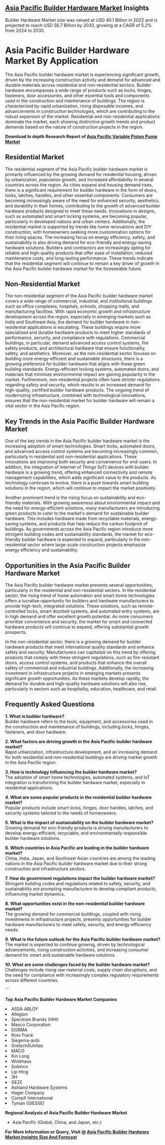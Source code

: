 <h2><a href="https://www.verifiedmarketreports.com/download-sample/?rid=77359&amp;utm_source=Github-Feb&amp;utm_medium=219" target="_blank">Asia Pacific Builder Hardware Market</a> Insights</h2><p>Builder Hardware Market size was valued at USD 40.1 Billion in 2022 and is projected to reach USD 56.7 Billion by 2030, growing at a CAGR of 5.2% from 2024 to 2030.</p><p><h1>Asia Pacific Builder Hardware Market By Application</h1> <p>The Asia Pacific builder hardware market is experiencing significant growth, driven by the increasing construction activity and demand for advanced and durable materials across residential and non-residential sectors. Builder hardware encompasses a wide range of products such as locks, hinges, fasteners, door accessories, and other essential tools and components used in the construction and maintenance of buildings. The region is characterized by rapid urbanization, rising disposable incomes, and advancements in construction technologies, which are contributing to the robust expansion of the market. Residential and non-residential applications dominate the market, each showing distinctive growth trends and product demands based on the nature of construction projects in the region. <p><strong>Download In depth Research Report of <a href="https://www.verifiedmarketreports.com/download-sample/?rid=236118&amp;utm_source=Pulse-Dec&amp;utm_medium=219" target="_blank">Asia Pacific Variable Piston Pump Market</a></strong></p></p> <h2>Residential Market</h2> <p>The residential segment of the Asia Pacific builder hardware market is primarily influenced by the growing demand for residential housing, driven by urbanization, population growth, and increased affordability in several countries across the region. As cities expand and housing demand rises, there is a significant requirement for builder hardware in the form of doors, locks, latches, handles, and other essential components. Consumers are becoming increasingly aware of the need for enhanced security, aesthetics, and durability in their homes, contributing to the growth of advanced builder hardware products designed to meet these needs. Innovations in designs, such as automated and smart locking systems, are becoming popular, particularly in developed nations and urban centers. Additionally, the residential market is supported by trends like home renovations and DIY construction, with homeowners seeking more customization options for their living spaces. The increasing focus on energy efficiency, safety, and sustainability is also driving demand for eco-friendly and energy-saving hardware solutions. Builders and contractors are increasingly opting for reliable and high-quality products that offer ease of installation, reduced maintenance costs, and long-lasting performance. These trends indicate that the residential segment will continue to remain a key driver of growth in the Asia Pacific builder hardware market for the foreseeable future. <h2>Non-Residential Market</h2> <p>The non-residential segment of the Asia Pacific builder hardware market covers a wide range of commercial, industrial, and institutional buildings such as office complexes, hospitals, schools, shopping malls, and manufacturing facilities. With rapid economic growth and infrastructure development across the region, especially in emerging markets such as India and Southeast Asia, the demand for builder hardware in non-residential applications is escalating. These buildings require more specialized and durable hardware products to meet higher standards of performance, security, and compliance with regulations. Commercial buildings, in particular, demand advanced access control systems, fire safety products, and architectural hardware that ensure functionality, safety, and aesthetics. Moreover, as the non-residential sector focuses on building more energy-efficient and sustainable structures, there is a growing preference for builder hardware that aligns with these green building standards. Energy-efficient locking systems, automated doors, and materials that minimize environmental impact are gaining popularity in the market. Furthermore, non-residential projects often have stricter regulations regarding safety and security, which results in an increased demand for high-quality, certified builder hardware products. The ongoing trend of modernizing infrastructure, combined with technological innovations, ensures that the non-residential market for builder hardware will remain a vital sector in the Asia Pacific region. <h2>Key Trends in the Asia Pacific Builder Hardware Market</h2> <p>One of the key trends in the Asia Pacific builder hardware market is the increasing adoption of smart technologies. Smart locks, automated doors, and advanced access control systems are becoming increasingly common, particularly in residential and non-residential applications. These innovations are improving both security and convenience for end-users. In addition, the integration of Internet of Things (IoT) devices with builder hardware is a growing trend, offering enhanced connectivity and remote management capabilities, which adds significant value to the products. As technology continues to evolve, there is a push towards smart building solutions in the region, which will continue to impact the market positively.</p> <p>Another prominent trend is the rising focus on sustainability and eco-friendly materials. With growing awareness about environmental impact and the need for energy-efficient solutions, many manufacturers are introducing green products to cater to the market's demand for sustainable builder hardware. This includes hardware made from recyclable materials, energy-saving systems, and products that help reduce the carbon footprint of buildings. As governments across the Asia Pacific region introduce more stringent building codes and sustainability standards, the market for eco-friendly builder hardware is expected to expand, particularly in the non-residential sector where large-scale construction projects emphasize energy efficiency and sustainability.</p> <h2>Opportunities in the Asia Pacific Builder Hardware Market</h2> <p>The Asia Pacific builder hardware market presents several opportunities, particularly in the residential and non-residential sectors. In the residential sector, the rising trend of home automation and smart home technologies offers a lucrative opportunity for builders and hardware manufacturers to provide high-tech, integrated solutions. These solutions, such as remote-controlled locks, smart doorbell systems, and automated entry systems, are in high demand and offer excellent growth potential. As more consumers prioritize convenience and security, the market for smart and connected hardware products will continue to expand, offering substantial growth prospects.</p> <p>In the non-residential sector, there is a growing demand for builder hardware products that meet international quality standards and enhance safety and security. Manufacturers can capitalize on this trend by offering products that comply with these stringent regulations, such as fire-resistant doors, access control systems, and products that enhance the overall safety of commercial and industrial buildings. Additionally, the increasing investment in infrastructure projects in emerging markets presents significant growth opportunities. As these markets develop rapidly, the demand for durable and high-quality hardware solutions will also rise, particularly in sectors such as hospitality, education, healthcare, and retail.</p> <h2>Frequently Asked Questions</h2> <p><strong>1. What is builder hardware?</strong><br> Builder hardware refers to the tools, equipment, and accessories used in the construction and maintenance of buildings, including locks, hinges, fasteners, and door hardware.</p> <p><strong>2. What factors are driving growth in the Asia Pacific builder hardware market?</strong><br> Rapid urbanization, infrastructure development, and an increasing demand for both residential and non-residential buildings are driving market growth in the Asia Pacific region.</p> <p><strong>3. How is technology influencing the builder hardware market?</strong><br> The adoption of smart home technologies, automated systems, and IoT integration is transforming the builder hardware market, especially in residential applications.</p> <p><strong>4. What are some popular products in the residential builder hardware market?</strong><br> Popular products include smart locks, hinges, door handles, latches, and security systems tailored to the needs of homeowners.</p> <p><strong>5. What is the impact of sustainability on the builder hardware market?</strong><br> Growing demand for eco-friendly products is driving manufacturers to develop energy-efficient, recyclable, and environmentally responsible builder hardware solutions.</p> <p><strong>6. Which countries in Asia Pacific are leading in the builder hardware market?</strong><br> China, India, Japan, and Southeast Asian countries are among the leading nations in the Asia Pacific builder hardware market due to their strong construction and infrastructure sectors.</p> <p><strong>7. How do government regulations impact the builder hardware market?</strong><br> Stringent building codes and regulations related to safety, security, and sustainability are prompting manufacturers to develop compliant products, influencing market dynamics.</p> <p><strong>8. What opportunities exist in the non-residential builder hardware market?</strong><br> The growing demand for commercial buildings, coupled with rising investments in infrastructure projects, presents opportunities for builder hardware manufacturers to meet safety, security, and energy-efficiency needs.</p> <p><strong>9. What is the future outlook for the Asia Pacific builder hardware market?</strong><br> The market is expected to continue growing, driven by technological advancements, rising construction activities, and increasing consumer demand for smart and sustainable hardware solutions.</p> <p><strong>10. What are some challenges faced by the builder hardware market?</strong><br> Challenges include rising raw material costs, supply chain disruptions, and the need for compliance with increasingly complex regulatory requirements across different countries.</p> ```</p><p><strong>Top Asia Pacific Builder Hardware Market Companies</strong></p><div data-test-id=""><p><li>ASSA ABLOY</li><li> Allegion</li><li> Spectrum Brands (HHI)</li><li> Masco Corporation</li><li> DORMA</li><li> Roto Frank</li><li> Siegenia-aubi</li><li> GretschÂ­Unitas</li><li> MACO</li><li> Kin Long</li><li> Winkhaus</li><li> Sobinco</li><li> Lip Hing</li><li> 3H</li><li> GEZE</li><li> Ashland Hardware Systems</li><li> Hager Company</li><li> CompX International</li><li> Tyman (GIESSE)</li></p><div><strong>Regional Analysis of&nbsp;Asia Pacific Builder Hardware Market</strong></div><ul><li dir="ltr"><p dir="ltr">Asia Pacific (Global, China, and Japan, etc.)</p></li></ul><p><strong>For More Information or Query, Visit @&nbsp;</strong><strong><a href="https://www.verifiedmarketreports.com/product/global-builder-hardware-market-growth-2019-2024/?utm_source=Github-Feb&amp;utm_medium=219" target="_blank">Asia Pacific Builder Hardware Market Insights Size And Forecast</a></strong></p></div><h2>&nbsp;</h2><div data-test-id="">&nbsp;</div>
